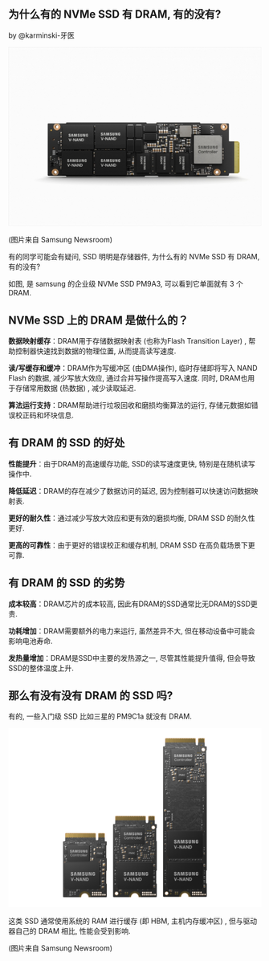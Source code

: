 为什么有的 NVMe SSD 有 DRAM, 有的没有?
------------------------------------

by @karminski-牙医


![](./assets/images/samsung-NVMe-PM9A3-with-DRAM.jpg)

(图片来自 Samsung Newsroom)


有的同学可能会有疑问, SSD 明明是存储器件, 为什么有的 NVMe SSD 有 DRAM, 有的没有? 

如图, 是 samsung 的企业级 NVMe SSD PM9A3, 可以看到它单面就有 3 个 DRAM. 

## NVMe SSD 上的 DRAM 是做什么的？

**数据映射缓存**：DRAM用于存储数据映射表 (也称为Flash Transition Layer) , 帮助控制器快速找到数据的物理位置, 从而提高读写速度. 
   
**读/写缓存和缓冲**：DRAM作为写缓冲区 (由DMA操作), 临时存储即将写入 NAND Flash 的数据, 减少写放大效应, 通过合并写操作提高写入速度. 同时, DRAM也用于存储常用数据 (热数据) , 减少读取延迟. 

**算法运行支持**：DRAM帮助进行垃圾回收和磨损均衡算法的运行, 存储元数据如错误校正码和坏块信息. 

## 有 DRAM 的 SSD 的好处

**性能提升**：由于DRAM的高速缓存功能, SSD的读写速度更快, 特别是在随机读写操作中. 
   
**降低延迟**：DRAM的存在减少了数据访问的延迟, 因为控制器可以快速访问数据映射表. 

**更好的耐久性**：通过减少写放大效应和更有效的磨损均衡, DRAM SSD 的耐久性更好. 

**更高的可靠性**：由于更好的错误校正和缓存机制, DRAM SSD 在高负载场景下更可靠. 

## 有 DRAM 的 SSD 的劣势

**成本较高**：DRAM芯片的成本较高, 因此有DRAM的SSD通常比无DRAM的SSD更贵. 

**功耗增加**：DRAM需要额外的电力来运行, 虽然差异不大, 但在移动设备中可能会影响电池寿命. 

**发热量增加**：DRAM是SSD中主要的发热源之一, 尽管其性能提升值得, 但会导致SSD的整体温度上升. 

## 那么有没有没有 DRAM 的 SSD 吗?

有的, 一些入门级 SSD 比如三星的 PM9C1a 就没有 DRAM. 

![](./assets/images/Samsung-PM9C1a-SSD-without-DRAM.jpg)

这类 SSD 通常使用系统的 RAM 进行缓存 (即 HBM, 主机内存缓冲区) , 但与驱动器自己的 DRAM 相比, 性能会受到影响. 

(图片来自 Samsung Newsroom)

